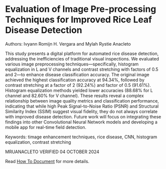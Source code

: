 # Evaluation of Image Pre-processing Techniques for Improved Rice Leaf Disease Detection
Authors: Ivyann Romijn H. Vergara and Mylah Rystie Anacleto

This study presents a digital platform for automated rice disease detection, addressing the inefficiencies of traditional visual inspections. We evaluated various image preprocessing techniques—specifically, histogram equalization in L and V channels and contrast stretching with factors of 0.5 and 2—to enhance disease classification accuracy. The original image achieved the highest classification accuracy at 94.34%, followed by contrast stretching at a factor of 2 (92.24%) and factor of 0.5 (91.61%). Histogram equalization methods yielded lower accuracies (88.68% for L channel and 82.60% for V channel). These results reveal a complex relationship between image quality metrics and classification performance, indicating that while high Peak Signal-to-Noise Ratio (PSNR) and Structural Similarity Index (SSIM) suggest visual fidelity, they do not always correlate with improved disease detection. Future work will focus on integrating these findings into other Convolutional Neural Network models and developing a mobile app for real-time field detection.

Keywords: timage enhancement techniques, rice disease, CNN, histogram equalization, contrast stretching

MRUANACLETO VERIFIED 04 OCTOBER 2024


Read [How To Document](HOWTO.md) for more details.
